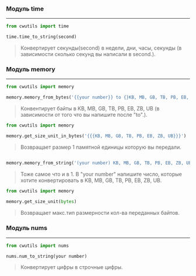 ### Модуль time
*** 
```python
from cwutils import time

time.time_to_string(second)
```
> Конвертирует секунды(second) в недели, дни, часы, секунды (в зависимости сколько секунд вы написали в second.).

### Модуль memory
***
```python
from cwutils import memory

memory.memory_from_bytes('{{your number}} to {}KB, MB, GB, TB, PB, EB, ZB, UB}}'
```
> Конвентирует байты в KB, MB, GB, TB, PB, EB, ZB, UB (в зависимости от того что вы напишите после "to".).
```python
from cwutils import memory

memory.get_size_unit_in_bytes('{{{KB, MB, GB, TB, PB, EB, ZB, UB}}}')
```
> Возвращает размер 1 памятной единицы которую вы передали.
```python from cwutils import memory

memory.memory_from_string('(your number) KB, MB, GB, TB, PB, EB, ZB, UB')
```
> Тоже самое что и в 1. В "your number" напишите число, которые хотите конвертировать в KB, MB, GB, TB, PB, EB, ZB, UB.
 
```python 
from cwutils import memory
 
memory.get_size_unit(bytes)
```
> Возвращает макс.тип размерности кол-ва переданных байтов.

### Модуль nums
***
```python
from cwutils import nums

nums.num_to_string(your number)
```
> Конвертирует цифры в строчные цифры.
